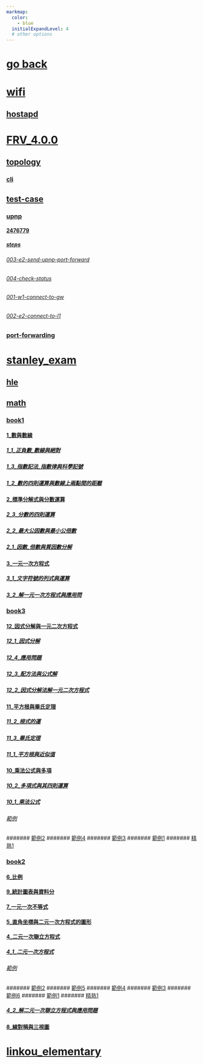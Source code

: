 ```yaml
---
markmap:
  color:
    - blue
  initialExpandLevel: 4
  # other options
---
```


# [go back](../index.html)
# [wifi](wifi/index.html)
## [hostapd](wifi/hostapd/index.html)
# [FRV_4.0.0](FRV_4.0.0/index.html)
## [topology](FRV_4.0.0/topology/index.html)
### [cli](FRV_4.0.0/topology/cli/index.html)
## [test-case](FRV_4.0.0/test-case/index.html)
### [upnp](FRV_4.0.0/test-case/upnp/index.html)
#### [2476779](FRV_4.0.0/test-case/upnp/2476779/index.html)
##### [steps](FRV_4.0.0/test-case/upnp/2476779/steps/index.html)
###### [003-e2-send-upnp-port-forward](FRV_4.0.0/test-case/upnp/2476779/steps/003-e2-send-upnp-port-forward/index.html)
###### [004-check-status](FRV_4.0.0/test-case/upnp/2476779/steps/004-check-status/index.html)
###### [001-w1-connect-to-gw](FRV_4.0.0/test-case/upnp/2476779/steps/001-w1-connect-to-gw/index.html)
###### [002-e2-connect-to-l1](FRV_4.0.0/test-case/upnp/2476779/steps/002-e2-connect-to-l1/index.html)
### [port-forwarding](FRV_4.0.0/test-case/port-forwarding/index.html)
# [stanley_exam](stanley_exam/index.html)
## [hle](stanley_exam/hle/index.html)
## [math](stanley_exam/math/index.html)
### [book1](stanley_exam/math/book1/index.html)
#### [1_數與數線](stanley_exam/math/book1/1_數與數線/index.html)
##### [1_1_正負數_數線與絕對](stanley_exam/math/book1/1_數與數線/1_1_正負數_數線與絕對/index.html)
##### [1_3_指數記法_指數律與科學記號](stanley_exam/math/book1/1_數與數線/1_3_指數記法_指數律與科學記號/index.html)
##### [1_2_數的四則運算與數線上兩點間的距離](stanley_exam/math/book1/1_數與數線/1_2_數的四則運算與數線上兩點間的距離/index.html)
#### [2_標準分解式與分數運算](stanley_exam/math/book1/2_標準分解式與分數運算/index.html)
##### [2_3_分數的四則運算](stanley_exam/math/book1/2_標準分解式與分數運算/2_3_分數的四則運算/index.html)
##### [2_2_最大公因數與最小公倍數](stanley_exam/math/book1/2_標準分解式與分數運算/2_2_最大公因數與最小公倍數/index.html)
##### [2_1_因數_倍數與質因數分解](stanley_exam/math/book1/2_標準分解式與分數運算/2_1_因數_倍數與質因數分解/index.html)
#### [3_一元一次方程式](stanley_exam/math/book1/3_一元一次方程式/index.html)
##### [3_1_文字符號的列式與運算](stanley_exam/math/book1/3_一元一次方程式/3_1_文字符號的列式與運算/index.html)
##### [3_2_解一元一次方程式與應用問](stanley_exam/math/book1/3_一元一次方程式/3_2_解一元一次方程式與應用問/index.html)
### [book3](stanley_exam/math/book3/index.html)
#### [12_因式分解與一元二次方程式](stanley_exam/math/book3/12_因式分解與一元二次方程式/index.html)
##### [12_1_因式分解](stanley_exam/math/book3/12_因式分解與一元二次方程式/12_1_因式分解/index.html)
##### [12_4_應用問題](stanley_exam/math/book3/12_因式分解與一元二次方程式/12_4_應用問題/index.html)
##### [12_3_配方法與公式解](stanley_exam/math/book3/12_因式分解與一元二次方程式/12_3_配方法與公式解/index.html)
##### [12_2_因式分解法解一元二次方程式](stanley_exam/math/book3/12_因式分解與一元二次方程式/12_2_因式分解法解一元二次方程式/index.html)
#### [11_平方根與畢氏定理](stanley_exam/math/book3/11_平方根與畢氏定理/index.html)
##### [11_2_根式的運](stanley_exam/math/book3/11_平方根與畢氏定理/11_2_根式的運/index.html)
##### [11_3_畢氏定理](stanley_exam/math/book3/11_平方根與畢氏定理/11_3_畢氏定理/index.html)
##### [11_1_平方根與近似值](stanley_exam/math/book3/11_平方根與畢氏定理/11_1_平方根與近似值/index.html)
#### [10_乘法公式與多項](stanley_exam/math/book3/10_乘法公式與多項/index.html)
##### [10_2_多項式與其四則運算](stanley_exam/math/book3/10_乘法公式與多項/10_2_多項式與其四則運算/index.html)
##### [10_1_乘法公式](stanley_exam/math/book3/10_乘法公式與多項/10_1_乘法公式/index.html)
###### [範例](stanley_exam/math/book3/10_乘法公式與多項/10_1_乘法公式/範例/index.html)
####### [範例2](stanley_exam/math/book3/10_乘法公式與多項/10_1_乘法公式/範例/範例2/index.html)
####### [範例4](stanley_exam/math/book3/10_乘法公式與多項/10_1_乘法公式/範例/範例4/index.html)
####### [範例3](stanley_exam/math/book3/10_乘法公式與多項/10_1_乘法公式/範例/範例3/index.html)
####### [範例1](stanley_exam/math/book3/10_乘法公式與多項/10_1_乘法公式/範例/範例1/index.html)
####### [精熟1](stanley_exam/math/book3/10_乘法公式與多項/10_1_乘法公式/範例/精熟1/index.html)
### [book2](stanley_exam/math/book2/index.html)
#### [6_比例](stanley_exam/math/book2/6_比例/index.html)
#### [9_統計圖表與資料分](stanley_exam/math/book2/9_統計圖表與資料分/index.html)
#### [7_一元一次不等式](stanley_exam/math/book2/7_一元一次不等式/index.html)
#### [5_直角坐標與二元一次方程式的圖形](stanley_exam/math/book2/5_直角坐標與二元一次方程式的圖形/index.html)
#### [4_二元一次聯立方程式](stanley_exam/math/book2/4_二元一次聯立方程式/index.html)
##### [4_1_二元一次方程式](stanley_exam/math/book2/4_二元一次聯立方程式/4_1_二元一次方程式/index.html)
###### [範例](stanley_exam/math/book2/4_二元一次聯立方程式/4_1_二元一次方程式/範例/index.html)
####### [範例2](stanley_exam/math/book2/4_二元一次聯立方程式/4_1_二元一次方程式/範例/範例2/index.html)
####### [範例5](stanley_exam/math/book2/4_二元一次聯立方程式/4_1_二元一次方程式/範例/範例5/index.html)
####### [範例4](stanley_exam/math/book2/4_二元一次聯立方程式/4_1_二元一次方程式/範例/範例4/index.html)
####### [範例3](stanley_exam/math/book2/4_二元一次聯立方程式/4_1_二元一次方程式/範例/範例3/index.html)
####### [範例6](stanley_exam/math/book2/4_二元一次聯立方程式/4_1_二元一次方程式/範例/範例6/index.html)
####### [範例1](stanley_exam/math/book2/4_二元一次聯立方程式/4_1_二元一次方程式/範例/範例1/index.html)
####### [精熟1](stanley_exam/math/book2/4_二元一次聯立方程式/4_1_二元一次方程式/範例/精熟1/index.html)
##### [4_2_解二元一次聯立方程式與應用問題](stanley_exam/math/book2/4_二元一次聯立方程式/4_2_解二元一次聯立方程式與應用問題/index.html)
#### [8_線對稱與三視圖](stanley_exam/math/book2/8_線對稱與三視圖/index.html)
# [linkou_elementary](linkou_elementary/index.html)
